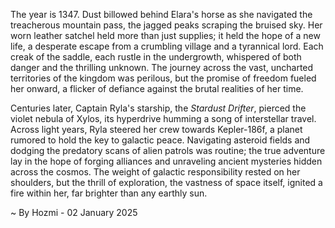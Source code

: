 
The year is 1347.  Dust billowed behind Elara's horse as she navigated the treacherous mountain pass, the jagged peaks scraping the bruised sky.  Her worn leather satchel held more than just supplies; it held the hope of a new life, a desperate escape from a crumbling village and a tyrannical lord.  Each creak of the saddle, each rustle in the undergrowth, whispered of both danger and the thrilling unknown.  The journey across the vast, uncharted territories of the kingdom was perilous, but the promise of freedom fueled her onward, a flicker of defiance against the brutal realities of her time.

Centuries later, Captain Ryla's starship, the *Stardust Drifter*, pierced the violet nebula of Xylos, its hyperdrive humming a song of interstellar travel.  Across light years, Ryla steered her crew towards Kepler-186f, a planet rumored to hold the key to galactic peace.  Navigating asteroid fields and dodging the predatory scans of alien patrols was routine; the true adventure lay in the hope of forging alliances and unraveling ancient mysteries hidden across the cosmos.  The weight of galactic responsibility rested on her shoulders, but the thrill of exploration, the vastness of space itself, ignited a fire within her, far brighter than any earthly sun.

~ By Hozmi - 02 January 2025
